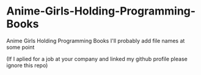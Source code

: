 # Anime-Girls-Holding-Programming-Books
Anime Girls Holding Programming Books
I'll probably add file names at some point


(If I aplied for a job at your company and linked my github profile please ignore this repo)
